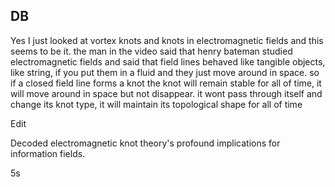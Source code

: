 ## DB

Yes I just looked at vortex knots and knots in electromagnetic fields and this seems to be it. the man in the video said that henry bateman studied electromagnetic fields and said that field lines behaved like tangible objects, like string, if you put them in a fluid and they just move around in space. so if a closed field line forms a knot the knot will remain stable for all of time, it will move around in space but not disappear. it wont pass through itself and change its knot type, it will maintain its topological shape for all of time

Edit

Decoded electromagnetic knot theory's profound implications for information fields.

5s